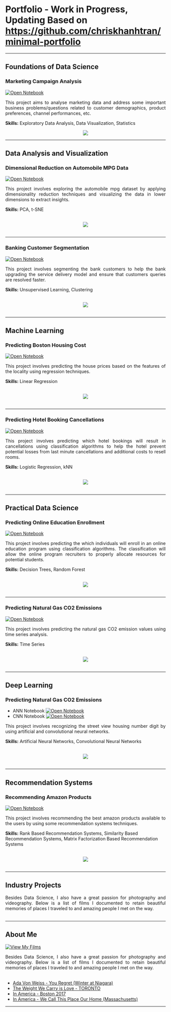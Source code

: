 # Portfolio - Work in Progress, Updating Based on https://github.com/chriskhanhtran/minimal-portfolio
---
## Foundations of Data Science

### Marketing Campaign Analysis

[![Open Notebook](https://img.shields.io/badge/Jupyter-Open_Notebook-blue?logo=Jupyter)](projects/Marketing_Campaign_Analysis.html)

<div style="text-align: justify">This project aims to analyse marketing data and address some important business problems/questions related to customer demographics, product preferences, channel performances, etc.</div>

**Skills:** Exploratory Data Analysis, Data Visualization, Statistics

<center><img src="images/nlp.png"/></center>

---
## Data Analysis and Visualization

### Dimensional Reduction on Automobile MPG Data

[![Open Notebook](https://img.shields.io/badge/Jupyter-Open_Notebook-blue?logo=Jupyter)](projects/PCA_and_tSNE_Project.html)

<div style="text-align: justify">This project involves exploring the automobile mpg dataset by applying dimensionality reduction techniques and visualizing the data in lower dimensions to extract insights.</div>

**Skills:** PCA, t-SNE

<br>
<center><img src="images/credit-risk-webapp.png"/></center>
<br>

---
### Banking Customer Segmentation 

[![Open Notebook](https://img.shields.io/badge/Jupyter-Open_Notebook-blue?logo=Jupyter)](projects/Unsupervised_Learning_Project.html)

<div style="text-align: justify">This project involves segmenting the bank customers to help the bank upgrading the service delivery model and ensure that customers queries are resolved faster.</div>

**Skills:** Unsupervised Learning, Clustering

<br>
<center><img src="images/credit-risk-webapp.png"/></center>
<br>

---
## Machine Learning

### Predicting Boston Housing Cost 

[![Open Notebook](https://img.shields.io/badge/Jupyter-Open_Notebook-blue?logo=Jupyter)](projects/Boston_house_price.html)

<div style="text-align: justify">This project involves predicting the house prices based on the features of the locality using regression techniques.</div>

**Skills:** Linear Regression

<br>
<center><img src="images/credit-risk-webapp.png"/></center>
<br>

---

### Predicting Hotel Booking Cancellations

[![Open Notebook](https://img.shields.io/badge/Jupyter-Open_Notebook-blue?logo=Jupyter)](projects/Project_Classification_ML.html)

<div style="text-align: justify">This project involves predicting which hotel bookings will result in cancellations using classification algorithms to help the hotel prevent potential losses from last minute cancellations and additional costs to resell rooms.</div>

**Skills:** Logistic Regression, kNN

<br>
<center><img src="images/credit-risk-webapp.png"/></center>
<br>

---

## Practical Data Science

### Predicting Online Education Enrollment

[![Open Notebook](https://img.shields.io/badge/Jupyter-Open_Notebook-blue?logo=Jupyter)](projects/Classification_PDS.html)

<div style="text-align: justify">This project involves predicting the which individuals will enroll in an online education program using classification algorithms.  The classification will allow the online program recruiters to properly allocate resources for potential students.</div>

**Skills:** Decision Trees, Random Forest

<br>
<center><img src="images/credit-risk-webapp.png"/></center>
<br>

---

### Predicting Natural Gas CO2 Emissions

[![Open Notebook](https://img.shields.io/badge/Jupyter-Open_Notebook-blue?logo=Jupyter)](projects/Natural_Gas_Emission_Time_Series.html)

<div style="text-align: justify">This project involves predicting the natural gas CO2 emission values using time series analysis.</div>

**Skills:** Time Series

<br>
<center><img src="images/credit-risk-webapp.png"/></center>
<br>

---

## Deep Learning

### Predicting Natural Gas CO2 Emissions

- ANN Notebook
[![Open Notebook](https://img.shields.io/badge/Jupyter-Open_Notebook-blue?logo=Jupyter)](projects/NN_SVHN.html)
- CNN Notebook
[![Open Notebook](https://img.shields.io/badge/Jupyter-Open_Notebook-blue?logo=Jupyter)](projects/CNN_SVHN.html)

<div style="text-align: justify">This project involves recognizing the street view housing number digit by using artificial and convolutional neural networks.</div>

**Skills:** Artificial Neural Networks, Convolutional Neural Networks

<br>
<center><img src="images/credit-risk-webapp.png"/></center>
<br>

---

## Recommendation Systems

### Recommending Amazon Products

[![Open Notebook](https://img.shields.io/badge/Jupyter-Open_Notebook-blue?logo=Jupyter)](projects/Amazon_Recommendation_System.html)

<div style="text-align: justify">This project involves recommending the best amazon products available to the users by using some recommendation systems techniques.</div>

**Skills:** Rank Based Recommendation Systems, Similarity Based Recommendation Systems, Matrix Factorization Based Recommendation Systems

<br>
<center><img src="images/credit-risk-webapp.png"/></center>
<br>

---

## Industry Projects

<div style="text-align: justify">Besides Data Science, I also have a great passion for photography and videography. Below is a list of films I documented to retain beautiful memories of places I traveled to and amazing people I met on the way.</div>
<br>

---
## About Me

[![View My Films](https://img.shields.io/badge/YouTube-View_My_Films-grey?logo=youtube&labelColor=FF0000)](https://www.youtube.com/watch?v=vfZwdEWgUPE)

<div style="text-align: justify">Besides Data Science, I also have a great passion for photography and videography. Below is a list of films I documented to retain beautiful memories of places I traveled to and amazing people I met on the way.</div>
<br>

- [Ada Von Weiss - You Regret (Winter at Niagara)](https://www.youtube.com/watch?v=-5esqvmPnHI)
- [The Weight We Carry is Love - TORONTO](https://www.youtube.com/watch?v=vfZwdEWgUPE)
- [In America - Boston 2017](https://www.youtube.com/watch?v=YdXufiebgyc)
- [In America - We Call This Place Our Home (Massachusetts)](https://www.youtube.com/watch?v=jzfcM_iO0FU)

---
